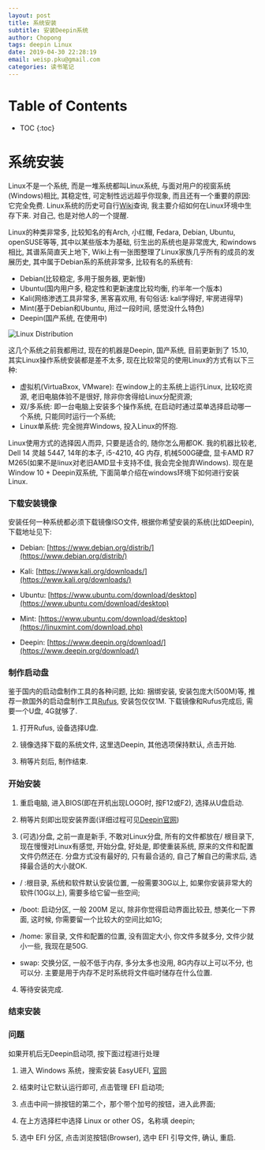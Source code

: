 ```yaml
---
layout: post
title: 系统安装
subtitle: 安装Deepin系统
author: Chopong
tags: deepin Linux
date: 2019-04-30 22:28:19
email: weisp.pku@gmail.com
categories: 读书笔记
---
```

# Table of Contents #
* TOC
{:toc}
# 系统安装 #

Linux不是一个系统, 而是一堆系统都叫Linux系统, 与面对用户的视窗系统(Windows)相比, 其稳定性, 可定制性远远超乎你现象, 而且还有一个重要的原因: 它完全免费. Linux系统的历史可自行[Wiki](https://en.wikipedia.org/wiki/Linux)查询, 我主要介绍如何在Linux环境中生存下来. 对自己, 也是对他人的一个提醒.

Linux的种类非常多, 比较知名的有Arch, 小红帽, Fedara, Debian, Ubuntu, openSUSE等等, 其中以某些版本为基础, 衍生出的系统也是非常庞大, 和windows相比, 其谱系简直天上地下, Wiki上有一张图整理了Linux家族几乎所有的成员的发展历史, 其中属于Debian系的系统非常多, 比较有名的系统有:
* Debian(比较稳定, 多用于服务器, 更新慢)
* Ubuntu(国内用户多, 稳定性和更新速度比较均衡, 约半年一个版本)
* Kali(网络渗透工具非常多, 黑客喜欢用, 有句俗话: kali学得好, 牢房进得早)
* Mint(基于Debian和Ubuntu, 用过一段时间, 感觉没什么特色)
* Deepin(国产系统, 在使用中)

![Linux Distribution](https://en.wikipedia.org/wiki/Linux_distribution#/media/File:Linux_Distribution_Timeline.svg)


这几个系统之前我都用过, 现在的机器是Deepin, 国产系统, 目前更新到了 15.10, 其实Linux操作系统安装都是差不太多, 现在比较常见的使用Linux的方式有以下三种:
* 虚拟机(VirtuaBxox, VMware): 在window上的主系统上运行Linux, 比较吃资源, 老旧电脑体验不是很好, 除非你舍得给Linux分配资源;
* 双/多系统: 即一台电脑上安装多个操作系统, 在启动时通过菜单选择启动哪一个系统, 只能同时运行一个系统;
* Linux单系统: 完全抛弃Windows, 投入Linux的怀抱.

Linux使用方式的选择因人而异, 只要是适合的, 随你怎么用都OK. 我的机器比较老, Dell 14 灵越 5447, 14年的本子, i5-4210, 4G 内存, 机械500G硬盘, 显卡AMD R7 M265(如果不是linux对老旧AMD显卡支持不佳, 我会完全抛弃Windows). 现在是Window 10 + Deepin双系统, 下面简单介绍在windows环境下如何进行安装Linux.

### 下载安装镜像 ###

安装任何一种系统都必须下载镜像ISO文件, 根据你希望安装的系统(比如Deepin), 下载地址见下:

* Debian: [https://www.debian.org/distrib/](https://www.debian.org/distrib/)

* Kali: [https://www.kali.org/downloads/](https://www.kali.org/downloads/)

* Ubuntu: [https://www.ubuntu.com/download/desktop](https://www.ubuntu.com/download/desktop)

* Mint: [https://www.ubuntu.com/download/desktop](https://linuxmint.com/download.php)

* Deepin: [https://www.deepin.org/download/](https://www.deepin.org/download/)

### 制作启动盘 ###

  鉴于国内的启动盘制作工具的各种问题, 比如: 捆绑安装, 安装包庞大(500M)等, 推荐一款国外的启动盘制作工具[Rufus](https://rufus.ie/), 安装包仅仅1M.
  下载镜像和Rufus完成后, 需要一个U盘, 4G就够了.

1. 打开Rufus, 设备选择U盘.

2. 镜像选择下载的系统文件, 这里选Deepin, 其他选项保持默认, 点击开始.

3. 稍等片刻后, 制作结束.

### 开始安装 ###

1. 重启电脑, 进入BIOS(即在开机出现LOGO时, 按F12或F2), 选择从U盘启动.

2. 稍等片刻即出现安装界面(详细过程可见[Deepin官网](https://www.deepin.org/installation/))

3. (可选)分盘, 之前一直是新手, 不敢对Linux分盘, 所有的文件都放在/ 根目录下, 现在慢慢对Linux有感觉, 开始分盘, 好处是, 即使重装系统, 原来的文件和配置文件仍然还在. 分盘方式没有最好的, 只有最合适的, 自己了解自己的需求后, 选择最合适的大小就OK.

* / :根目录, 系统和软件默认安装位置, 一般需要30G以上, 如果你安装非常大的软件(10G以上), 需要多给它留一些空间;

* /boot: 启动分区, 一般 200M 足以, 除非你觉得启动界面比较丑, 想美化一下界面, 这时候, 你需要留一个比较大的空间比如1G;

* /home: 家目录, 文件和配置的位置, 没有固定大小, 你文件多就多分, 文件少就小一些, 我现在是50G.

* swap: 交换分区, 一般不低于内存, 多分太多也没用, 8G内存以上可以不分, 也可以分. 主要是用于内存不足时系统将文件临时储存在什么位置.

4. 等待安装完成.

### 结束安装 ###

### 问题 ###

如果开机后无Deepin启动项, 按下面过程进行处理

1. 进入 Windows 系统，搜索安装 EasyUEFI, [官网](http://www.easyuefi.com/index-cn.html)

2. 结束时让它默认运行即可, 点击管理 EFI 启动项;

3. 点击中间一排按钮的第二个，那个带个加号的按钮，进入此界面;

4. 在上方选择栏中选择 Linux or other OS，名称填 deepin;

5. 选中 EFI 分区, 点击浏览按钮(Browser), 选中 EFI 引导文件, 确认, 重启.
